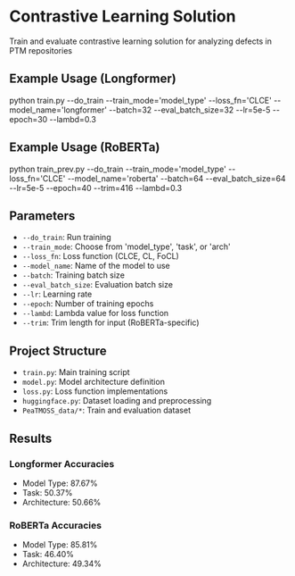 # Contrastive Learning Solution

Train and evaluate contrastive learning solution for analyzing defects in PTM repositories

## Example Usage (Longformer)

python train.py --do_train --train_mode='model_type' --loss_fn='CLCE' --model_name='longformer' --batch=32 --eval_batch_size=32 --lr=5e-5 --epoch=30 --lambd=0.3

## Example Usage (RoBERTa)

python train_prev.py --do_train --train_mode='model_type' --loss_fn='CLCE' --model_name='roberta' --batch=64 --eval_batch_size=64 --lr=5e-5 --epoch=40 --trim=416 --lambd=0.3


## Parameters

- `--do_train`: Run training
- `--train_mode`: Choose from 'model_type', 'task', or 'arch'
- `--loss_fn`: Loss function (CLCE, CL, FoCL)
- `--model_name`: Name of the model to use
- `--batch`: Training batch size
- `--eval_batch_size`: Evaluation batch size
- `--lr`: Learning rate
- `--epoch`: Number of training epochs
- `--lambd`: Lambda value for loss function
- `--trim`: Trim length for input (RoBERTa-specific)

## Project Structure

- `train.py`: Main training script
- `model.py`: Model architecture definition
- `loss.py`: Loss function implementations
- `huggingface.py`: Dataset loading and preprocessing
- `PeaTMOSS_data/*`: Train and evaluation dataset

## Results

### Longformer Accuracies
- Model Type: 87.67%
- Task: 50.37%
- Architecture: 50.66%

### RoBERTa Accuracies
- Model Type: 85.81%
- Task: 46.40%
- Architecture: 49.34%
